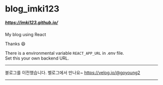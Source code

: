 # blog_imki123  
##### https://imki123.github.io/
My blog using React  

Thanks 😄

There is a environmental variable ```REACT_APP_URL``` in .env file.  
Set this your own backend URL.

---

블로그를 이전했습니다. 벨로그에서 만나요~
https://velog.io/@goyoung2

---
